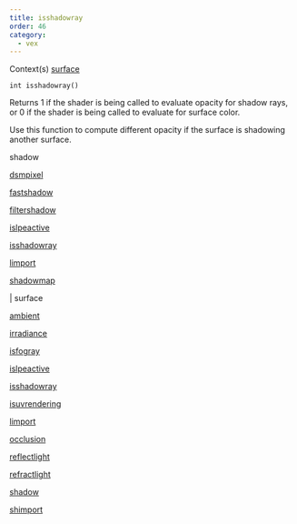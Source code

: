 ```yaml
---
title: isshadowray
order: 46
category:
  - vex
---
```




Context(s)
[surface](../contexts/surface.html)

`int isshadowray()`

Returns 1 if the shader is being called to evaluate opacity for shadow
rays, or 0 if the shader is being called to evaluate for surface color.

Use this function to compute different opacity if the surface is
shadowing another surface.


shadow

[dsmpixel](dsmpixel.html)

[fastshadow](fastshadow.html)

[filtershadow](filtershadow.html)

[islpeactive](islpeactive.html)

[isshadowray](isshadowray.html)

[limport](limport.html)

[shadowmap](shadowmap.html)

|
surface

[ambient](ambient.html)

[irradiance](irradiance.html)

[isfogray](isfogray.html)

[islpeactive](islpeactive.html)

[isshadowray](isshadowray.html)

[isuvrendering](isuvrendering.html)

[limport](limport.html)

[occlusion](occlusion.html)

[reflectlight](reflectlight.html)

[refractlight](refractlight.html)

[shadow](shadow.html)

[shimport](shimport.html)
